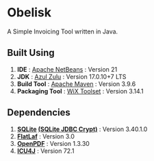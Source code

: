 # Obelisk

A Simple Invoicing Tool written in Java.

## Built Using

1. **IDE** : [Apache NetBeans](https://netbeans.apache.org/) : Version 21
2. **JDK** : [Azul Zulu](https://www.azul.com/downloads/) : Version 17.0.10+7 LTS
3. **Build Tool** : [Apache Maven](https://maven.apache.org/) : Version 3.9.6
4. **Packaging Tool** : [WiX Toolset](https://wixtoolset.org/) : Version 3.14.1

## Dependencies

1. **[SQLite](https://www.sqlite.org/) [(SQLite JDBC Crypt)](https://github.com/Willena/sqlite-jdbc-crypt)** : Version 3.40.1.0
2. **[FlatLaf](https://www.formdev.com/flatlaf/)** : Version 3.0
3. **[OpenPDF](https://github.com/LibrePDF/OpenPDF)** : Version 1.3.30
4. **[ICU4J](https://icu.unicode.org/)** : Version 72.1
